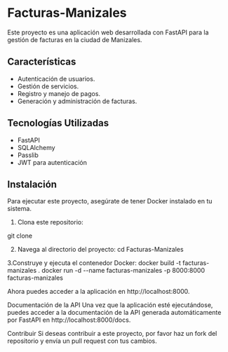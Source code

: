 # Facturas-Manizales

Este proyecto es una aplicación web desarrollada con FastAPI para la gestión de facturas en la ciudad de Manizales.

## Características

- Autenticación de usuarios.
- Gestión de servicios.
- Registro y manejo de pagos.
- Generación y administración de facturas.

## Tecnologías Utilizadas

- FastAPI
- SQLAlchemy
- Passlib
- JWT para autenticación

## Instalación

Para ejecutar este proyecto, asegúrate de tener Docker instalado en tu sistema.

1. Clona este repositorio:

git clone <url-del-repositorio>

2. Navega al directorio del proyecto:
cd Facturas-Manizales

3.Construye y ejecuta el contenedor Docker:
docker build -t facturas-manizales .
docker run -d --name facturas-manizales -p 8000:8000 facturas-manizales

Ahora puedes acceder a la aplicación en http://localhost:8000.

Documentación de la API
Una vez que la aplicación esté ejecutándose, puedes acceder a la documentación de la API generada automáticamente por FastAPI en http://localhost:8000/docs.

Contribuir
Si deseas contribuir a este proyecto, por favor haz un fork del repositorio y envía un pull request con tus cambios.
